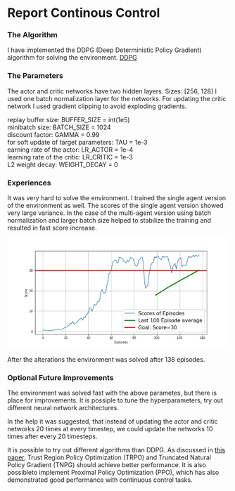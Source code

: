 # Report Continous Control

### The Algorithm

I have implemented the DDPG (Deep Deterministic Policy Gradient) algorithm for solving the environment. [DDPG](https://arxiv.org/abs/1509.02971)

### The Parameters

The actor and critic networks have two hidden layers. Sizes: [256, 128]
I used one batch normalization layer for the networks.
For updating the critic network I used gradient clipping to avoid exploding gradients.

replay buffer size:                     BUFFER_SIZE = int(1e5)  
minibatch size:                         BATCH_SIZE = 1024      
discount factor:                        GAMMA = 0.99           
for soft update of target parameters:   TAU = 1e-3            
earning rate of the actor:              LR_ACTOR = 1e-4         
learning rate of the critic:            LR_CRITIC = 1e-3        
L2 weight decay:                        WEIGHT_DECAY = 0

### Experiences

It was very hard to solve the environment. I trained the single agent version of the environment as well. The scores of the single agent version showed very large variance.
In the case of the multi-agent version using batch normalization and larger batch size helped to stabilize the training and resulted in fast score increase.

![scores](https://github.com/sinusgamma/DRL-Continous-Control/blob/master/result.jpg)

After the alterations the environment was solved after 138 episodes.

### Optional Future Improvements

The environment was solved fast with the above parametes, but there is place for improvements. It is possiple to tune the hyperparameters, try out different neural network architectures.

In the help it was suggested, that instead of updating the actor and critic networks 20 times at every timestep, we could update the networks 10 times after every 20 timesteps. 

It is possible to try out different algorithms than DDPG. As discussed in [this paper](https://arxiv.org/abs/1604.06778), Trust Region Policy Optimization (TRPO) and Truncated Natural Policy Gradient (TNPG) should achieve better performance. It is also possibleto implement Proximal Policy Optimization (PPO), which has also demonstrated good performance with continuous control tasks.

